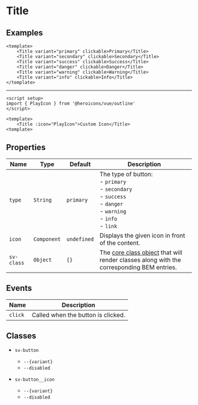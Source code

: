 <script setup>
import { ref } from "vue";
import { Alert, Title } from "@/components";
import { PlayIcon } from '@heroicons/vue/outline'

const message = ref("You can click a title to change this message.");

const click = (type) => {
    message.value = `You clicked the "${type}" title.`;
}
</script>

# Title

## Examples

<Alert variant="info" :message="message" class="mb-4" />

<Title variant="primary" @click="click('primary')" clickable>Primary</Title>
<Title variant="secondary" @click="click('secondary')" clickable>Secondary</Title>
<Title variant="success" @click="click('success')" clickable>Success</Title>
<Title variant="danger" @click="click('danger')" clickable>Danger</Title>
<Title variant="warning" @click="click('warning')" clickable>Warning</Title>
<Title variant="info" @click="click('info')" clickable>Info</Title>

```vue
<template>
    <Title variant="primary" clickable>Primary</Title>
    <Title variant="secondary" clickable>Secondary</Title>
    <Title variant="success" clickable>Success</Title>
    <Title variant="danger" clickable>Danger</Title>
    <Title variant="warning" clickable>Warning</Title>
    <Title variant="info" clickable>Info</Title>
</template>
```

---
<Title :icon="PlayIcon">Custom Icon</Title>

```vue
<script setup>
import { PlayIcon } from '@heroicons/vue/outline'
</script>

<template>
    <Title :icon="PlayIcon">Custom Icon</Title>
<template>
```

## Properties

| Name       | Type        | Default     | Description                                                                                                                    |
| ---------- | ----------- | ----------- | ------------------------------------------------------------------------------------------------------------------------------ |
| `type`     | `String`    | `primary`   | The type of button:<br/>- `primary`<br/>- `secondary`<br/>- `success`<br/>- `danger`<br/>- `warning`<br/>- `info`<br/>- `link` |
| `icon`     | `Component` | `undefined` | Displays the given icon in front of the content.                                                                               |
| `sv-class` | `Object`    | `{}`        | The [core class object](/components/core-class) that will render classes along with the corresponding BEM entries.             |

## Events

| Name    | Description                        |
| ------- | ---------------------------------- |
| `click` | Called when the button is clicked. |

## Classes

- `sv-button`
  -  `--{variant}`
  -  `--disabled`

- `sv-button__icon`
  -  `--{variant}`
  -  `--disabled`